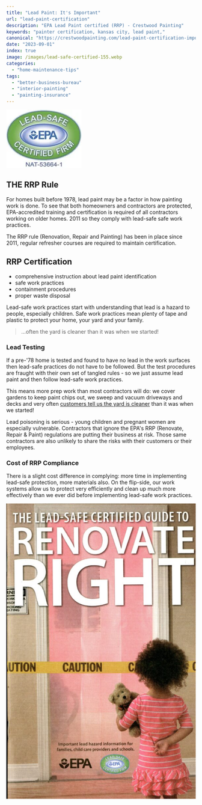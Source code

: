 ```yaml
---
title: "Lead Paint: It's Important"
url: "lead-paint-certification"
description: "EPA Lead Paint certified (RRP) - Crestwood Painting"
keywords: "painter certification, kansas city, lead paint,"
canonical: "https://crestwoodpainting.com/lead-paint-certification-important/"
date: "2023-09-01"
index: true
image: /images/lead-safe-certified-155.webp
categories:
  - "home-maintenance-tips"
tags:
  - "better-business-bureau"
  - "interior-painting"
  - "painting-insurance"
---
```

![Lead paint certification](/assets/images/blog/lead-safe-certified-155.webp)

## THE RRP Rule

For homes built before 1978, lead paint may be a factor in how painting work is done. To see that both homeowners and contractors are protected, EPA-accredited training and certification is required of all contractors working on older homes. 2011 so they comply with lead-safe safe work practices.

The RRP rule (Renovation, Repair and Painting) has been in place since 2011, regular refresher courses are required to maintain certification.

## RRP Certification

- comprehensive instruction about lead paint identification
- safe work practices
- containment procedures
- proper waste disposal

Lead-safe work practices start with understanding that lead is a hazard to people, especially children.  Safe work practices mean plenty of tape and plastic to protect your home, your yard and your family.
> ...often the yard is cleaner than it was when we started!

### Lead Testing

If a pre-'78 home is tested and found to have no lead in the work surfaces then lead-safe practices do not have to be followed. But the test procedures are fraught with their own set of tangled rules - so we just assume lead paint and then follow lead-safe work practices.

This means more prep work than most contractors will do: we cover gardens to keep paint chips out, we sweep and vacuum driveways and decks and very often [customers tell us the yard is cleaner](/reviews/) than it was when we started!

Lead poisoning is serious - young children and pregnant women are especially vulnerable. Contractors that ignore the EPA's RRP (Renovate, Repair & Paint) regulations are putting their business at risk. Those same contractors are also unlikely to share the risks with their customers or their employees.

### Cost of RRP Compliance

There is a slight cost difference in complying: more time in implementing lead-safe protection, more materials also. On the flip-side, our work systems allow us to protect very efficiently and clean up much more effectively than we ever did before implementing lead-safe work practices.

[![EPA lead paint brochure](/static/images/Renovate-Right-image-577x900.jpg)](https://www.epa.gov/lead/renovate-right-important-lead-hazard-information-families-child-care-providers-and-schools)

